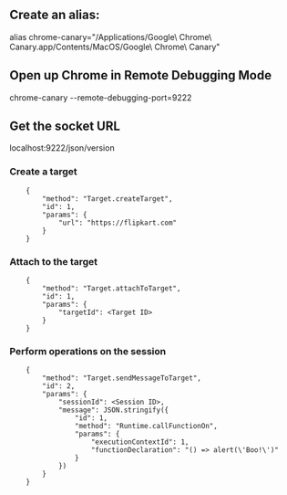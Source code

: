 ## Create an alias:

alias chrome-canary="/Applications/Google\ Chrome\ Canary.app/Contents/MacOS/Google\ Chrome\ Canary"

## Open up Chrome in Remote Debugging Mode

chrome-canary --remote-debugging-port=9222

## Get the socket URL

localhost:9222/json/version

### Create a target

```
    {
        "method": "Target.createTarget",
        "id": 1,
        "params": {
            "url": "https://flipkart.com"
        }
    }
```

### Attach to the target

```
    {
        "method": "Target.attachToTarget",
        "id": 1,
        "params": {
            "targetId": <Target ID>
        }
    }
```

### Perform operations on the session

```
    {
        "method": "Target.sendMessageToTarget",
        "id": 2,
        "params": {
            "sessionId": <Session ID>,
            "message": JSON.stringify({
                "id": 1,
                "method": "Runtime.callFunctionOn",
                "params": {
                    "executionContextId": 1,
                    "functionDeclaration": "() => alert(\'Boo!\')"
                }
            })
        }
    }
```